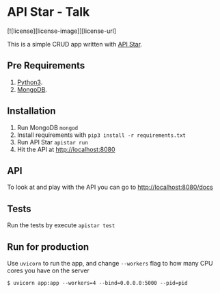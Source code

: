 # API Star - Talk

[![license][license-image]][license-url]

This is a simple CRUD app written with [API Star](https://github.com/encode/apistar).

## Pre Requirements

  1. [Python3](https://python.org).
  2. [MongoDB](https://www.mongodb.com/).

## Installation

  1. Run MongoDB `mongod`
  2. Install requirements with `pip3 install -r requirements.txt`
  3. Run API Star `apistar run`
  4. Hit the API at [http://localhost:8080](http://localhost:8080)

## API

To look at and play with the API you can go to [http://localhost:8080/docs](http://localhost:8080/docs)

## Tests

Run the tests by execute `apistar test`

## Run for production

Use `uvicorn` to run the app, and change `--workers` flag to how many CPU cores you have on the server

```
$ uvicorn app:app --workers=4 --bind=0.0.0.0:5000 --pid=pid
```
